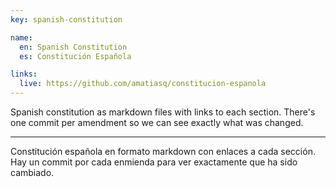 ```yaml
---
key: spanish-constitution

name:
  en: Spanish Constitution
  es: Constitución Española

links:
  live: https://github.com/amatiasq/constitucion-espanola
---
```


Spanish constitution as markdown files with links to each section. There's one commit per amendment so we can see exactly what was changed.

---

Constitución española en formato markdown con enlaces a cada sección. Hay un commit por cada enmienda para ver exactamente que ha sido cambiado.
